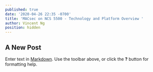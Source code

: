 ```yaml
---
published: true
date: '2020-04-26 22:35 -0700'
title: 'MACsec on NCS 5500 - Technology and Platform Overview '
author: Vincent Ng
position: hidden
---
```

## A New Post

Enter text in [Markdown](http://daringfireball.net/projects/markdown/). Use the toolbar above, or click the **?** button for formatting help.
